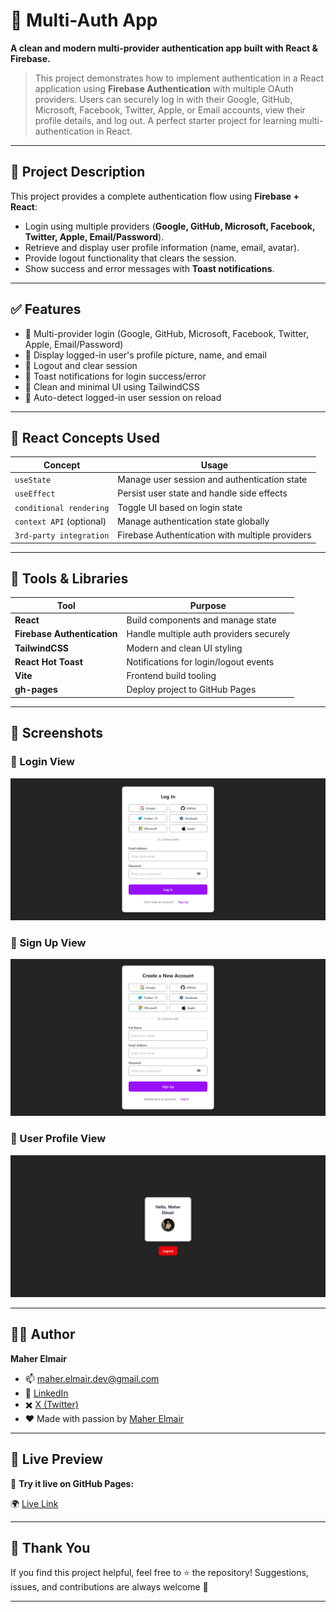 # 🔐 Multi-Auth App

**A clean and modern multi-provider authentication app built with React & Firebase.**

> This project demonstrates how to implement authentication in a React application using **Firebase Authentication** with multiple OAuth providers. Users can securely log in with their Google, GitHub, Microsoft, Facebook, Twitter, Apple, or Email accounts, view their profile details, and log out. A perfect starter project for learning multi-authentication in React.

---

## 📖 Project Description

This project provides a complete authentication flow using **Firebase + React**:

* Login using multiple providers (**Google, GitHub, Microsoft, Facebook, Twitter, Apple, Email/Password**).
* Retrieve and display user profile information (name, email, avatar).
* Provide logout functionality that clears the session.
* Show success and error messages with **Toast notifications**.

---

## ✅ Features

* 🔐 Multi-provider login (Google, GitHub, Microsoft, Facebook, Twitter, Apple, Email/Password)
* 👤 Display logged-in user's profile picture, name, and email
* 🚪 Logout and clear session
* 🔔 Toast notifications for login success/error
* 🧼 Clean and minimal UI using TailwindCSS
* 🔄 Auto-detect logged-in user session on reload

---

## 🧠 React Concepts Used

| Concept                  | Usage                                           |
| ------------------------ | ----------------------------------------------- |
| `useState`               | Manage user session and authentication state    |
| `useEffect`              | Persist user state and handle side effects      |
| `conditional rendering`  | Toggle UI based on login state                  |
| `context API` (optional) | Manage authentication state globally            |
| `3rd-party integration`  | Firebase Authentication with multiple providers |

---

## 🧰 Tools & Libraries

| Tool                        | Purpose                                 |
| --------------------------- | --------------------------------------- |
| **React**                   | Build components and manage state       |
| **Firebase Authentication** | Handle multiple auth providers securely |
| **TailwindCSS**             | Modern and clean UI styling             |
| **React Hot Toast**         | Notifications for login/logout events   |
| **Vite**                    | Frontend build tooling                  |
| **gh-pages**                | Deploy project to GitHub Pages          |

---

## 📸 Screenshots

### 🔐 Login View

![Login Screenshot](./public/assets/design/screencapture-login.png)

### 📝 Sign Up View

![Sign Up Screenshot](./public/assets/design/screencapture-signup.png)

### 👤 User Profile View

![Profile Screenshot](./public/assets/design/screencapture-Profile.png)

---

## 🧑‍💻 Author

**Maher Elmair**

* 📫 [maher.elmair.dev@gmail.com](mailto:maher.elmair.dev@gmail.com)
* 🔗 [LinkedIn](https://www.linkedin.com/in/maher-elmair)
* ✖️ [X (Twitter)](https://x.com/Maher_Elmair)
* ❤️ Made with passion by [Maher Elmair](https://maher-elmair.github.io/My_Website)

---

## 🔗 Live Preview

🚀 **Try it live on GitHub Pages:**

🌍 [Live Link](https://maher-elmair.github.io/Login-multi-auth/)

---

## 🙌 Thank You

If you find this project helpful, feel free to ⭐ the repository!
Suggestions, issues, and contributions are always welcome 🙏

---